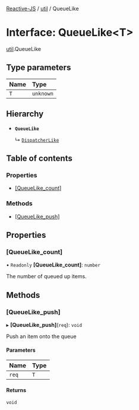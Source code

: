 [Reactive-JS](../README.md) / [util](../modules/util.md) / QueueLike

# Interface: QueueLike<T\>

[util](../modules/util.md).QueueLike

## Type parameters

| Name | Type |
| :------ | :------ |
| `T` | `unknown` |

## Hierarchy

- **`QueueLike`**

  ↳ [`DispatcherLike`](scheduling.DispatcherLike.md)

## Table of contents

### Properties

- [[QueueLike\_count]](util.QueueLike.md#[queuelike_count])

### Methods

- [[QueueLike\_push]](util.QueueLike.md#[queuelike_push])

## Properties

### [QueueLike\_count]

• `Readonly` **[QueueLike\_count]**: `number`

The number of queued up items.

## Methods

### [QueueLike\_push]

▸ **[QueueLike_push]**(`req`): `void`

Push an item onto the queue

#### Parameters

| Name | Type |
| :------ | :------ |
| `req` | `T` |

#### Returns

`void`
